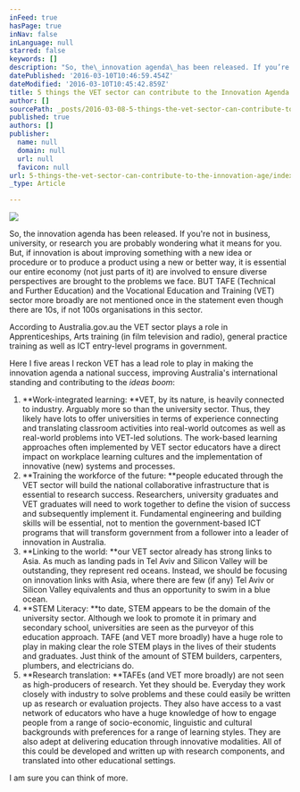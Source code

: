 ```yaml
---
inFeed: true
hasPage: true
inNav: false
inLanguage: null
starred: false
keywords: []
description: "So, the\_innovation agenda\_has been released. If you’re not in business, university, or research you are probably wondering what it means for you. But, if innovation is about improving something with a new idea or procedure or to produce a product using a new or better way, it is essential our entire economy (not just parts of it) are involved to ensure diverse perspectives are brought to the problems we face. BUT TAFE (Technical and Further Education) and the Vocational Education and Training (VET) sector more broadly are not mentioned once in the statement even though there are 10s, if not 100s organisations in this sector."
datePublished: '2016-03-10T10:46:59.454Z'
dateModified: '2016-03-10T10:45:42.859Z'
title: 5 things the VET sector can contribute to the Innovation Agenda
author: []
sourcePath: _posts/2016-03-08-5-things-the-vet-sector-can-contribute-to-the-innovation-age.md
published: true
authors: []
publisher:
  name: null
  domain: null
  url: null
  favicon: null
url: 5-things-the-vet-sector-can-contribute-to-the-innovation-age/index.html
_type: Article

---
```

![](https://the-grid-user-content.s3-us-west-2.amazonaws.com/87502764-dc26-4bc4-9fef-bb0721fe27c5.jpg)

So, the innovation agenda has been released. If you're not in business, university, or research you are probably wondering what it means for you. But, if innovation is about improving something with a new idea or procedure or to produce a product using a new or better way, it is essential our entire economy (not just parts of it) are involved to ensure diverse perspectives are brought to the problems we face. BUT TAFE (Technical and Further Education) and the Vocational Education and Training (VET) sector more broadly are not mentioned once in the statement even though there are 10s, if not 100s organisations in this sector.

According to Australia.gov.au the VET sector plays a role in Apprenticeships, Arts training (in film television and radio), general practice training as well as ICT entry-level programs in government.

Here I five areas I reckon VET has a lead role to play in making the innovation agenda a national success, improving Australia's international standing and contributing to the _ideas boom_:  

1. **Work-integrated learning: **VET, by its nature, is heavily connected to industry. Arguably more so than the university sector. Thus, they likely have lots to offer universities in terms of experience connecting and translating classroom activities into real-world outcomes as well as real-world problems into VET-led solutions. The work-based learning approaches often implemented by VET sector educators have a direct impact on workplace learning cultures and the implementation of innovative (new) systems and processes.
2. **Training the workforce of the future: **people educated through the VET sector will build the national collaborative infrastructure that is essential to research success. Researchers, university graduates and VET graduates will need to work together to define the vision of success and subsequently implement it. Fundamental engineering and building skills will be essential, not to mention the government-based ICT programs that will transform government from a follower into a leader of innovation in Australia.
3. **Linking to the world: **our VET sector already has strong links to Asia. As much as landing pads in Tel Aviv and Silicon Valley will be outstanding, they represent red oceans. Instead, we should be focusing on innovation links with Asia, where there are few (if any) Tel Aviv or Silicon Valley equivalents and thus an opportunity to swim in a blue ocean.
4. **STEM Literacy: **to date, STEM appears to be the domain of the university sector. Although we look to promote it in primary and secondary school, universities are seen as the purveyor of this education approach. TAFE (and VET more broadly) have a huge role to play in making clear the role STEM plays in the lives of their students and graduates. Just think of the amount of STEM builders, carpenters, plumbers, and electricians do.
5. **Research translation: **TAFEs (and VET more broadly) are not seen as high-producers of research. Yet they should be. Everyday they work closely with industry to solve problems and these could easily be written up as research or evaluation projects. They also have access to a vast network of educators who have a huge knowledge of how to engage people from a range of socio-economic, linguistic and cultural backgrounds with preferences for a range of learning styles. They are also adept at delivering education through innovative modalities. All of this could be developed and written up with research components, and translated into other educational settings.

I am sure you can think of more.